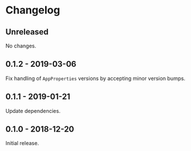 # Changelog

## Unreleased

No changes.

## 0.1.2 - 2019-03-06

Fix handling of `AppProperties` versions by accepting minor version bumps.

## 0.1.1 - 2019-01-21

Update dependencies.

## 0.1.0 - 2018-12-20

Initial release.
